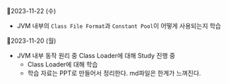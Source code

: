 
📒2023-11-22 (수)
- JVM 내부의 `Class File Format`과 `Constant Pool`이 어떻게 사용되는지 학습 

📒2023-11-20 (월)
- JVM 내부 동작 원리 중 Class Loader에 대해 Study 진행 중
	- Class Loader에 대해 학습
	- 학습 자료는 PPT로 만들어서 정리한다. md파일은 한계가 느껴진다.
